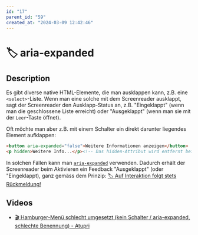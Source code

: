 ```yaml
---
id: "17"
parent_id: "59"
created_at: "2024-03-09 12:42:46"
---
```


# 🏷️ aria-expanded

## Description

Es gibt diverse native HTML-Elemente, die man ausklappen kann, z.B. eine `<select>`-Liste. Wenn man eine solche mit dem Screenreader ausklappt, sagt der Screenreader den Ausklapp-Status an, z.B. "Eingeklappt" (wenn man die geschlossene Liste erreicht) oder "Ausgeklappt" (wenn man sie mit der `Leer`-Taste öffnet).

Oft möchte man aber z.B. mit einem Schalter ein direkt darunter liegendes Element aufklappen:

```html
<button aria-expanded="false">Weitere Informationen anzeigen</button>
<p hidden>Weitere Info...</p><!-- Das hidden-Attribut wird entfernt beim Aktivieren des Schalters -->
```

In solchen Fällen kann man [`aria-expanded`](https://developer.mozilla.org/en-US/docs/Web/Accessibility/ARIA/Attributes/aria-expanded) verwenden. Dadurch erhält der Screenreader beim Aktivieren ein Feedback "Ausgeklappt" (oder "Eingeklappt), ganz gemäss dem Prinzip: [🏷️ Auf Interaktion folgt stets Rückmeldung!](/en/tags/auf-interaktion-folgt-stets-ruckmeldung)

## Videos

- [🎬 Hamburger-Menü schlecht umgesetzt (kein Schalter / aria-expanded, schlechte Benennung) - Atupri](/en/videos/hamburger-menu-schlecht-umgesetzt-kein-schalter-aria-expanded-schlechte-benennung-atupri)